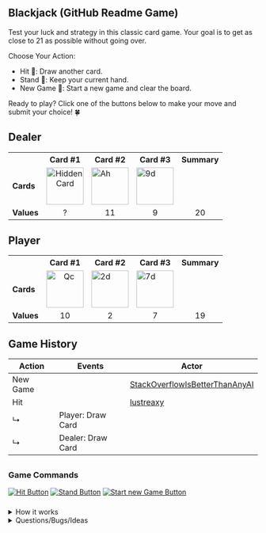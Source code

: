 ## Blackjack (GitHub Readme Game)
Test your luck and strategy in this classic card game. Your goal is to get as close to 21 as possible without going over.

Choose Your Action:
- Hit 🎴: Draw another card.
- Stand 🛑: Keep your current hand.
- New Game 🔄: Start a new game and clear the board.

Ready to play? Click one of the buttons below to make your move and submit your choice! 🍀

<!-- blackjack-area -->

## Dealer
<div>

<table>
  <tr>
    <th></th>
    <th>Card #1</th><th>Card #2</th><th>Card #3</th>
    <th>Summary</th>
  </tr>
  <tr>
    <td><strong>Cards</strong></td>
    <td align="center"><img width="75" src="assets/cards/RED_BACK.svg" alt="Hidden Card"></td><td><img width="75" src="assets/cards/AH.svg" alt="Ah"></td><td><img width="75" src="assets/cards/9D.svg" alt="9d"></td>
    <td align="center"></td>
  </tr>
  <tr>
    <td><strong>Values</strong></td>
    <td align="center">?</td><td align="center">11</td><td align="center">9</td>
    <td align="center">20</td>
  </tr>
</table>
  
</div>

## Player
<div>

<table>
  <tr>
    <th></th>
    <th>Card #1</th><th>Card #2</th><th>Card #3</th>
    <th>Summary</th>
  </tr>
  <tr>
    <td><strong>Cards</strong></td>
    <td align="center"><img width="75" src="assets/cards/QC.svg" alt="Qc"></td><td><img width="75" src="assets/cards/2D.svg" alt="2d"></td><td><img width="75" src="assets/cards/7D.svg" alt="7d"></td>
    <td align="center"></td>
  </tr>
  <tr>
    <td><strong>Values</strong></td>
    <td align="center">10</td><td align="center">2</td><td align="center">7</td>
    <td align="center">19</td>
  </tr>
</table>
  
</div>

## Game History
| Action | Events | Actor |
| ------ | ------ | ----- |
| New Game || <a href='https://github.com/StackOverflowIsBetterThanAnyAI'>StackOverflowIsBetterThanAnyAI</a> |
| Hit || <a href='https://github.com/lustreaxy'>lustreaxy</a> |
| ↳ | Player: Draw Card ||
| ↳ | Dealer: Draw Card ||

<!-- /blackjack-area -->

##

### Game Commands

<div>

[![Hit Button](https://img.shields.io/badge/Hit-224D42?style=for-the-badge)](https://github.com/agonyz/readme-blackjack/issues/new?body=Please%20don%27t%20change%20anything%20in%20this%20issue.%20To%20execute%20your%20action%20simply%20submit%20the%20issue.&title=Blackjack:%20Hit)
[![Stand Button](https://img.shields.io/badge/Stand-ffc107?style=for-the-badge)](https://github.com/agonyz/readme-blackjack/issues/new?body=Please%20don%27t%20change%20anything%20in%20this%20issue.%20To%20execute%20your%20action%20simply%20submit%20the%20issue.&title=Blackjack:%20Stand)
[![Start new Game Button](https://img.shields.io/badge/New%20Game-701F18?style=for-the-badge)](https://github.com/agonyz/readme-blackjack/issues/new?body=Please%20don%27t%20change%20anything%20in%20this%20issue.%20To%20execute%20your%20action%20simply%20submit%20the%20issue.&title=Blackjack:%20New%20Game)

</div>

###

<details><summary>How it works</summary>

When you click on a link, it will create and submit a new GitHub issue with the desired action. This action triggers a GitHub workflow, which runs a small Typescript script responsible for executing the specified action in the blackjack game. The script then updates the content of the README file to reflect the current game state and commits the changes back to the repository.

</details>

<details><summary>Questions/Bugs/Ideas</summary>

If you have any questions, encounter any bugs or have ideas to improve the game, you can simply create an issue and mention me.

</details>